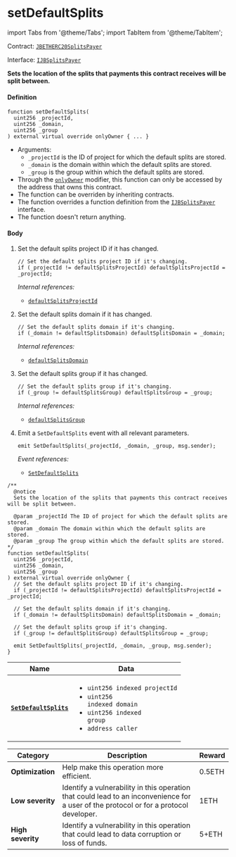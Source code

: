 # setDefaultSplits

import Tabs from '@theme/Tabs';
import TabItem from '@theme/TabItem';

Contract: [`JBETHERC20SplitsPayer`](/dev/api/contracts/or-utilities/jbetherc20splitspayer/README.md)

Interface: [`IJBSplitsPayer`](/dev/api/interfaces/ijbsplitspayer.md)

<Tabs>
<TabItem value="Step by step" label="Step by step">

**Sets the location of the splits that payments this contract receives will be split between.**

#### Definition

```
function setDefaultSplits(
  uint256 _projectId,
  uint256 _domain,
  uint256 _group
) external virtual override onlyOwner { ... }
```

* Arguments:
  * `_projectId` is the ID of project for which the default splits are stored.
  * `_domain` is the domain within which the default splits are stored.
  * `_group` is the group within which the default splits are stored.
* Through the [`onlyOwner`](https://docs.openzeppelin.com/contracts/4.x/api/access#Ownable-onlyOwner--) modifier, this function can only be accessed by the address that owns this contract.
* The function can be overriden by inheriting contracts.
* The function overrides a function definition from the [`IJBSplitsPayer`](/dev/api/interfaces/ijbsplitspayer.md) interface.
* The function doesn't return anything.

#### Body

1.  Set the default splits project ID if it has changed.

    ```
    // Set the default splits project ID if it's changing.
    if (_projectId != defaultSplitsProjectId) defaultSplitsProjectId = _projectId;
    ```

    _Internal references:_

    * [`defaultSplitsProjectId`](/dev/api/contracts/or-utilities/jbetherc20splitspayer/properties/defaultsplitsprojectid.md)
2.  Set the default splits domain if it has changed.

    ```
    // Set the default splits domain if it's changing.
    if (_domain != defaultSplitsDomain) defaultSplitsDomain = _domain;
    ```

    _Internal references:_

    * [`defaultSplitsDomain`](/dev/api/contracts/or-utilities/jbetherc20splitspayer/properties/defaultsplitsdomain.md)
3.  Set the default splits group if it has changed.

    ```
    // Set the default splits group if it's changing.
    if (_group != defaultSplitsGroup) defaultSplitsGroup = _group;
    ```

    _Internal references:_

    * [`defaultSplitsGroup`](/dev/api/contracts/or-utilities/jbetherc20splitspayer/properties/defaultsplitsgroup.md)
6.  Emit a `SetDefaultSplits` event with all relevant parameters.

    ```
    emit SetDefaultSplits(_projectId, _domain, _group, msg.sender);
    ```

    _Event references:_

    * [`SetDefaultSplits`](/dev/api/contracts/or-utilities/jbetherc20splitspayer/events/setdefaultsplits.md)

</TabItem>

<TabItem value="Code" label="Code">

```
/**
  @notice
  Sets the location of the splits that payments this contract receives will be split between.

  @param _projectId The ID of project for which the default splits are stored.
  @param _domain The domain within which the default splits are stored.
  @param _group The group within which the default splits are stored.
*/
function setDefaultSplits(
  uint256 _projectId,
  uint256 _domain,
  uint256 _group
) external virtual override onlyOwner {
  // Set the default splits project ID if it's changing.
  if (_projectId != defaultSplitsProjectId) defaultSplitsProjectId = _projectId;

  // Set the default splits domain if it's changing.
  if (_domain != defaultSplitsDomain) defaultSplitsDomain = _domain;

  // Set the default splits group if it's changing.
  if (_group != defaultSplitsGroup) defaultSplitsGroup = _group;

  emit SetDefaultSplits(_projectId, _domain, _group, msg.sender);
}
```

</TabItem>

<TabItem value="Events" label="Events">

| Name                                | Data                                                                                                                                                                                                                                                  |
| ----------------------------------- | ----------------------------------------------------------------------------------------------------------------------------------------------------------------------------------------------------------------------------------------------------- |
| [**`SetDefaultSplits`**](/dev/api/contracts/or-utilities/jbetherc20splitspayer/events/setdefaultsplits.md)                                                                          | <ul><li><code>uint256 indexed projectId</code></li><li><code>uint256 indexed domain</code></li><li><code>uint256 indexed group</code></li><li><code>address caller</code></li></ul>                  |

</TabItem>

<TabItem value="Bug bounty" label="Bug bounty">

| Category          | Description                                                                                                                            | Reward |
| ----------------- | -------------------------------------------------------------------------------------------------------------------------------------- | ------ |
| **Optimization**  | Help make this operation more efficient.                                                                                               | 0.5ETH |
| **Low severity**  | Identify a vulnerability in this operation that could lead to an inconvenience for a user of the protocol or for a protocol developer. | 1ETH   |
| **High severity** | Identify a vulnerability in this operation that could lead to data corruption or loss of funds.                                        | 5+ETH  |

</TabItem>
</Tabs>
